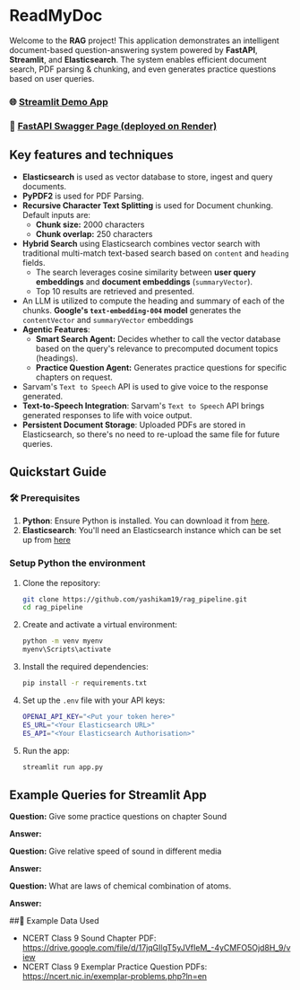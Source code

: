 # ReadMyDoc

Welcome to the **RAG** project! This application demonstrates an intelligent document-based question-answering system powered by **FastAPI**, **Streamlit**, and **Elasticsearch**. The system enables efficient document search, PDF parsing & chunking, and even generates practice questions based on user queries.

### 🌐 [Streamlit Demo App](https://readmydoc.streamlit.app/)

### 📄 [FastAPI Swagger Page (deployed on Render)](https://fastapi-deployment-suxs.onrender.com)

## Key features and techniques

* **Elasticsearch** is used as vector database to store, ingest and query documents.
* **PyPDF2** is used for PDF Parsing.
* **Recursive Character Text Splitting** is used for Document chunking. Default inputs are:
  - **Chunk size:** 2000 characters
  - **Chunk overlap:** 250 characters
* **Hybrid Search** using Elasticsearch combines vector search with traditional multi-match text-based search based on `content` and `heading` fields.
  - The search leverages cosine similarity between **user query embeddings** and **document embeddings** (`summaryVector`).
  - Top 10 results are retrieved and presented.
* An LLM is utilized to compute the heading and summary of each of the chunks. **Google's `text-embedding-004` model** generates the `contentVector` and `summaryVector` embeddings
* **Agentic Features**:
  - **Smart Search Agent:** Decides whether to call the vector database based on the query's relevance to precomputed document topics (headings).
  - **Practice Question Agent:** Generates practice questions for specific chapters on request.
* Sarvam's `Text to Speech` API is used to give voice to the response generated.
* **Text-to-Speech Integration**: Sarvam's `Text to Speech` API brings generated responses to life with voice output.
* **Persistent Document Storage**: Uploaded PDFs are stored in Elasticsearch, so there's no need to re-upload the same file for future queries.


## Quickstart Guide

### 🛠️ Prerequisites

1. **Python**: Ensure Python is installed. You can download it from [here](https://www.python.org/downloads/).
2. **Elasticsearch**: You'll need an Elasticsearch instance which can be set up from [here](https://www.elastic.co/cloud)

### Setup Python the environment

1. Clone the repository:
   ```bash
   git clone https://github.com/yashikam19/rag_pipeline.git
   cd rag_pipeline
   ```
2. Create and activate a virtual environment:
   ```bash
   python -m venv myenv
   myenv\Scripts\activate
   ```
3. Install the required dependencies:
   ```bash
   pip install -r requirements.txt
   ```
4. Set up the `.env` file with your API keys:
   ```bash
   OPENAI_API_KEY="<Put your token here>"
   ES_URL="<Your Elasticsearch URL>"
   ES_API="<Your Elasticsearch Authorisation>"
   ```
5. Run the app:
   ```bash
   streamlit run app.py
   ```

## Example Queries for Streamlit App

**Question:**
Give some practice questions on chapter Sound

**Answer:**

**Question:**
Give relative speed of sound in different media

**Answer:**

**Question:**
What are laws of chemical combination of atoms.

**Answer:**



##📘 Example Data Used

* NCERT Class 9 Sound Chapter PDF: https://drive.google.com/file/d/17jqGIlgT5yJVfIeM_-4yCMFO5Ojd8H_9/view
* NCERT Class 9 Exemplar Practice Question PDFs: https://ncert.nic.in/exemplar-problems.php?ln=en
